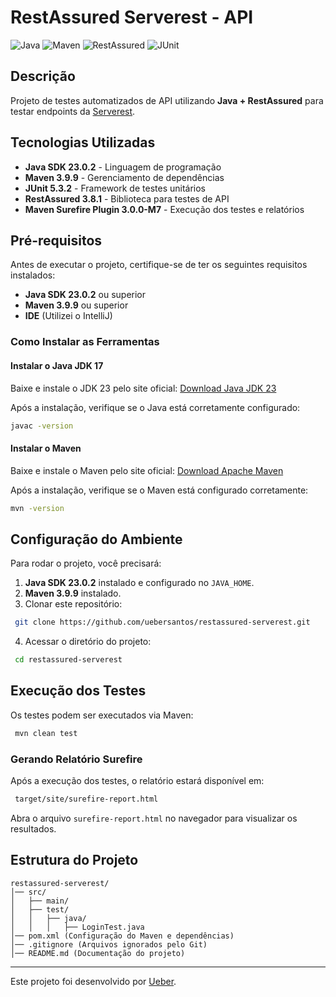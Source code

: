 # RestAssured Serverest - API


![Java](https://img.shields.io/badge/Java-23-blue)
![Maven](https://img.shields.io/badge/Maven-3.9.9-blue)
![RestAssured](https://img.shields.io/badge/RestAssured-3.8.1-blue)
![JUnit](https://img.shields.io/badge/JUnit-5-blue)


## Descrição

Projeto de testes automatizados de API utilizando **Java + RestAssured** para testar endpoints da [Serverest](https://serverest.dev/).


## Tecnologias Utilizadas

- **Java SDK 23.0.2** - Linguagem de programação
- **Maven 3.9.9** - Gerenciamento de dependências
- **JUnit 5.3.2** - Framework de testes unitários
- **RestAssured 3.8.1** - Biblioteca para testes de API
- **Maven Surefire Plugin 3.0.0-M7** - Execução dos testes e relatórios

## Pré-requisitos
Antes de executar o projeto, certifique-se de ter os seguintes requisitos instalados:

- **Java SDK 23.0.2** ou superior
- **Maven 3.9.9** ou superior
- **IDE** (Utilizei o IntelliJ) 

### Como Instalar as Ferramentas

#### **Instalar o Java JDK 17**
Baixe e instale o JDK 23 pelo site oficial:
[Download Java JDK 23](https://www.oracle.com/java/technologies/downloads/)

Após a instalação, verifique se o Java está corretamente configurado:
```sh
javac -version
```

#### **Instalar o Maven**
Baixe e instale o Maven pelo site oficial:
[Download Apache Maven](https://maven.apache.org/download.cgi)

Após a instalação, verifique se o Maven está configurado corretamente:
```sh
mvn -version
```

## Configuração do Ambiente

Para rodar o projeto, você precisará:

1. **Java SDK 23.0.2** instalado e configurado no `JAVA_HOME`.
2. **Maven 3.9.9** instalado.
3. Clonar este repositório:

```sh
 git clone https://github.com/uebersantos/restassured-serverest.git
```

4. Acessar o diretório do projeto:

```sh
 cd restassured-serverest
```

## Execução dos Testes

Os testes podem ser executados via Maven:

```sh
 mvn clean test
```

### Gerando Relatório Surefire

Após a execução dos testes, o relatório estará disponível em:

```sh
 target/site/surefire-report.html
```

Abra o arquivo `surefire-report.html` no navegador para visualizar os resultados.

## Estrutura do Projeto

```
restassured-serverest/
│── src/
│   ├── main/ 
│   ├── test/
│   │   ├── java/
│   │   │   ├── LoginTest.java
│── pom.xml (Configuração do Maven e dependências)
│── .gitignore (Arquivos ignorados pelo Git)
│── README.md (Documentação do projeto)
```

___

Este projeto foi desenvolvido por [Ueber](https://br.linkedin.com/in/uebersyemmer).

